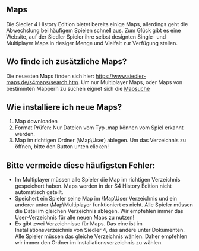 
## Maps
Die Siedler 4 History Edition bietet bereits einige Maps, allerdings geht die Abwechslung bei häufigem Spielen schnell aus.
Zum Glück gibt es eine Website, auf der Siedler Spieler ihre selbst designten Single- und Multiplayer Maps in riesiger Menge und Vielfalt zur Verfügung stellen.

## Wo finde ich zusätzliche Maps?
Die neuesten Maps finden sich hier: https://www.siedler-maps.de/s4maps/search.htm. 
Um nur Multiplayer Maps, oder Maps von bestimmten Mappern zu suchen eignet sich die [Mapsuche]


## Wie installiere ich neue Maps?
1. Map downloaden
2. Format Prüfen: Nur Dateien vom Typ .map können vom Spiel erkannt werden.
3. Map im richtigen Ordner (\Map\User) ablegen. Um das Verzeichnis zu öffnen, bitte den Button unten clicken!

## Bitte vermeide diese häufigsten Fehler:
* Im Multiplayer müssen alle Spieler die Map im richtigen Verzeichnis gespeichert haben. Maps werden in der S4 History Edition nicht automatisch geteilt.
* Speichert ein Spieler seine Map im \Map\User Verzeichnis und ein anderer unter \Map\Multiplayer funktioniert es nicht. Alle Spieler müssen die Datei im gleichen Verzeichnis ablegen. Wir empfehlen immer das User-Verzeichnis für alle neuen Maps zu nutzen!
* Es gibt zwei Verzeichnisse für Maps. Das eine ist im Installationsverzeichnis von Siedler 4, das andere unter Dokumenten. Alle Spieler müssen das gleiche Verzeichnis wählen. Daher empfehlen wir immer den Ordner im Installationsverzeichnis zu wählen.

[Mapsuche]: https://www.siedler-maps.de/s4maps/search.htm